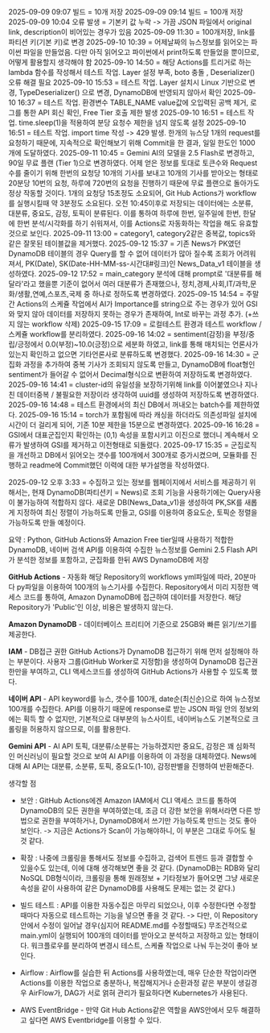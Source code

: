 2025-09-09 09:07 빌드 = 10개 저장
2025-09-09 09:14 빌드 = 100개 저장
2025-09-09 10:04 오류 발생 = 기본키 값 누락 -> 가끔 JSON 파일에서 original link, description이 비어있는 경우가 있음
2025-09-09 11:30 = 100개저장, link를 파티션 키(기본 키)로 변경
2025-09-10 10:39 = 어제날짜의 뉴스정보를 읽어오는 파이썬 파일을 만들었음. 다만 아직 읽어오고 파이썬에서 print하도록 만들었을 뿐이므로, 어떻게 활용할지 생각해야 함
2025-09-10 14:50 = 해당 Actions를 트리거로 하는 lambda 함수를 작성해서 테스트 작업. Layer 설정 부족, boto 충돌 , Deserializer() 오류 해결 필요
2025-09-10 15:53 = 테스트 작업. Layer 설치시 Linux 기반으로 변경, TypeDeserializer() 으로 변경,  DynamoDB에 반영되지 않아서 확인
2025-09-10 16:37 = 테스트 작업. 환경변수 TABLE_NAME value값에 오입력된 공백 제거, 로그를 통한 API 회신 확인, Free Tier 호출 제한 발생
2025-09-10 16:51 = 테스트 작업. time.sleep(1)을 적용하여 분당 요청수 제한을 넘지 않도록 설정
2025-09-10 16:51 =  테스트 작업. import time 작성 -> 429 발생. 한개의 뉴스당 1개의 request를 요청하기 때문에, 지속적으로 확인해보기 위해 Commit을 한 결과, 일일 한도인 1000개에 도달하였다.
2025-09-11 10:45 = Gemini AI의 모델을 2.5 Flash로 변경하고, 90일 무료 플랜 (Tier 1)으로 변경하였다. 어제 얻은 정보를 토대로 토큰수와 Request 수를 줄이기 위해 한번의 요청당 10개의 기사를 보내고 10개의 기사를 받아오는 형태로 20분당 10번의 요청, 하루에 720번의 요청을 진행하기 때문에 무료 플랜으로 돌아가도 정상 작동할 것이다. 1개의 요청당 15초정도 소요되어, Git Hub Actions가 workflow를 실행시킬때 약 3분정도 소요된다. 오전 10:45이후로 저장되는 데이터에는 소분류, 대분류, 중요도, 감정, 토픽이 분류된다. 이를 통하여 하루에 한번, 일주일에 한번, 한달에 한번 분석/시각화를 하기 쉬워져서, 이를 Actions로 자동화하는 작업을 해도 유효할 것으로 보인다.
2025-09-11 13:00 = category1, category2같은 중복값, topics와 같은 잘못된 테이블값을 제거했다.
2025-09-12 15:37 = 기존 News가 PK였던 DynamoDB 테이블의 경우 Query를 할 수 없어 데이터가 많아 질수록 조회가 어려워져서, PK(Date), SK(Date-HH-MM-ss-시간대#링크)인 News_Data_v1 테이블을 생성하였다.
2025-09-12 17:52 = main_category 분석에 대해 prompt로 '대분류를 해달라'라고 했을뿐 기준이 없어서 여러 대분류가 존재했으나, 정치,경제,사회,IT/과학,문화/생활,연예,스포츠,국제 중 하나로 정하도록 변경하였다.
2025-09-15 14:54 = 주말간 Actions의 스케쥴 작업에서 AI가 Importance를 string으로 주는 경우가 있어 GSI와 맞지 않아 데이터를 저장하지 못하는 경우가 존재하여, Int로 바꾸는 과정 추가. (+쓰지 않는 workflow 삭제)
2025-09-15 17:09 = 로컬테스트 환경과 테스트 workflow / 스케쥴 workflow를 분리하였다.
2025-09-16 14:02 = sentiment(감정)을 부정/중립/긍정에서 0.0(부정)~10.0(긍정)으로 세분화 하였고, link를 통해 매치되는 언론사가 있는지 확인하고 없으면 기타언론사로 분류하도록 변경했다.
2025-09-16 14:30 = 군집화 과정을 추가하여 중복 기사가 조회되지 않도록 만들고, DynamoDB에 float형인 sentiment가 들어갈 수 없어서 Decimal형식으로 변환하여 저장하도록 변경하였다.
2025-09-16 14:41 = cluster-id의 유일성을 보장하기위해 link를 이어붙였으나 지나친 데이터중복 / 불필요한 저장이라 생각하여 uuid를 생성하여 저장하도록 변경하였다.
2025-09-16 14:48 = 테스트 환경에서의 최신 DB에서 꺼내오는 batch수를 제한하였다.
2025-09-16 15:14 = torch가 포함됨에 따라 캐싱을 하더라도 의존성파일 설치에 시간이 더 걸리게 되어, 기존 10분 제한을 15분으로 변경하였다.
2025-09-16 16:28 = GSI에서 대표군집인지 확인하는 (0,1) 속성을 포함시키고 이진으로 했더니 계속해서 오류가 발생하여 GSI를 제거하고 이전형태로 되돌렸다.
2025-09-17 15:35 = 군집로직을 개선하고 DB에서 읽어오는 갯수를 100개에서 300개로 증가시켰으며, 모듈화를 진행하고 readme에 Commit했던 이력에 대한 부가설명을 작성하였다.

2025-09-12 오후 3:33 = 수집하고 있는 정보를 웹페이지에서 서비스를 제공하기 위해서는, 현재 DynamoDB(파티션키 = News)로 조회 기능을 사용하기에는 Query사용이 불가능하여 적합하지 않다. 새로운 DB(News_Data_v1)을 생성하여 PK,SK를 새롭게 지정하여 최신 정렬이 가능하도록 만들고, GSI를 이용하여 중요도순, 토픽순 정렬을 가능하도록 만들 예정이다.


요약 : Python, GitHub Actions와 Amazion Free tier일때 사용하기 적합한 DynamoDB, 네이버 검색 API를 이용하여 수집한 뉴스정보를 Gemini 2.5 Flash API가 분석한 정보를 포함하고, 군집화를 한뒤 AWS DynamoDB에 저장

**GitHub Actions** - 자동화
해당 Repository의 workflows yml파일에 따라, 20분마다 py파일을 이용하여 100개의 뉴스기사를 수집한다.
Repository에서 미리 지정한 액세스 코드를 통하여, Amazon DynamoDB에 접근하여 데이터를 저장한다.
해당 Repository가 'Public'인 이상, 비용은 발생하지 않는다. 


**Amazon DynamoDB** - 데이터베이스 
프리티어 기준으로 25GB와 빠른 읽기/쓰기를 제공한다.


**IAM** - DB접근 권한
GitHub Actions가 DynamoDB 접근하기 위해 먼저 설정해야 하는 부분이다.
사용자 그룹(GitHub Worker로 지정함)을 생성하여 DynamoDB 접근권한만을 부여하고, CLI 액세스코드를 생성하여 GitHub Actions가 사용할 수 있도록 했다.


**네이버 API** - API
keyword를 뉴스, 갯수를 100개, date순(최신순)으로 하여 뉴스정보 100개를 수집한다.
API를 이용하기 때문에 response로 받는 JSON 파일 안의 정보외에는 획득 할 수 없지만, 기본적으로 대부분의 뉴스사이트, 네이버뉴스도 기본적으로 크롤링을 허용하지 않으므로, 이를 활용한다.

**Gemini API** - AI API
토픽, 대분류/소분류는 가능하겠지만 중요도, 감정은 꽤 심화적인 머신러닝이 필요할 것으로 보여 AI API를 이용하여 이 과정을 대체하였다. News에 대해 AI API는 대분류, 소분류, 토픽, 중요도(1-10), 감정판별을 진행하여 반환해준다.




생각할 점
- 보안 : GitHub Actions에겐 Amazon IAM에서 CLI 액세스 코드를 통하여 DynamoDB의 모든 권한을 부여하였는데, 조금 더 강한 보안을 위해서라면 다른 방법으로 권한을 부여하거나, DynamoDB에서 쓰기만 가능하도록 만드는 것도 좋아보인다. -> 지금은 Actions가 Scan이 가능해야하니, 이 부분은 그대로 두어도 될 것 같다. 

- 확장 : 나중에 크롤링을 통해서도 정보를 수집하고, 검색어 트렌드 등과 결합할 수 있을수도 있는데, 이에 대해 생각해보면 좋을 것 같다. (DynamoDB는 RDB와 달리 NoSQL DB형식이라, 크롤링을 통해 원래정보 + 기타정보가 들어오면 그냥 새로운 속성을 같이 사용하여 같은 DynamoDB를 사용해도 문제는 없는 것 같다.)

- 빌드 테스트 : API를 이용한 자동수집은 마무리 되었으나, 이후 수정한다면 수정할때마다 자동으로 테스트하는 기능을 넣으면 좋을 것 같다. -> 다만, 이 Repository 안에서 수정이 일어날 경우(심지어 README.md를 수정할때도) 무조건적으로 main.yml이 실행되어 100개의 데이터를 받아오고 분석하고 저장하고 있는 형태이다. 워크플로우를 분리하여 변경시 테스트, 스케쥴 작업으로 나눠 두는것이 좋아 보인다.

- Airflow : Airflow를 실습한 뒤 Actions를 사용하였는데, 매우 단순한 작업이라면 Actions를 이용한 작업으로 충분하나, 복잡해지거나 순환과정 같은 부분이 생길경우 AirFlow가, DAG가 서로 얽혀 관리가 필요하다면 Kubernetes가 사용된다.

- AWS EventBridge - 만약 Git Hub Actions같은 역할을 AWS안에서 모두 해결하고 싶다면 AWS Eventbridge를 이용할 수 있다.
